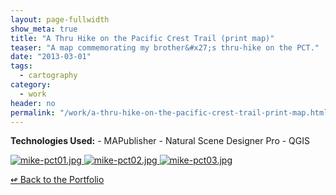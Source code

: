 ```yaml
---
layout: page-fullwidth
show_meta: true
title: "A Thru Hike on the Pacific Crest Trail (print map)"
teaser: "A map commemorating my brother&#x27;s thru-hike on the PCT."
date: "2013-03-01"
tags:
  - cartography 
category:
  - work
header: no
permalink: "/work/a-thru-hike-on-the-pacific-crest-trail-print-map.html"
---
```




<strong>Technologies Used:</strong>  - MAPublisher  - Natural Scene Designer Pro  - QGIS 


  <a href="{{site.url}}{{site.baseurl}}/images/mike-pct01.jpg" target="_blank">
    <img class="portfolio" src="{{site.url}}{{site.baseurl}}/images/mike-pct01.jpg" alt="mike-pct01.jpg">
  </a>

  <a href="{{site.url}}{{site.baseurl}}/images/mike-pct02.jpg" target="_blank">
    <img class="portfolio" src="{{site.url}}{{site.baseurl}}/images/mike-pct02.jpg" alt="mike-pct02.jpg">
  </a>

  <a href="{{site.url}}{{site.baseurl}}/images/mike-pct03.jpg" target="_blank">
    <img class="portfolio" src="{{site.url}}{{site.baseurl}}/images/mike-pct03.jpg" alt="mike-pct03.jpg">
  </a>



[<span class="back-arrow">&#8619;</span> Back to the Portfolio](/work/)